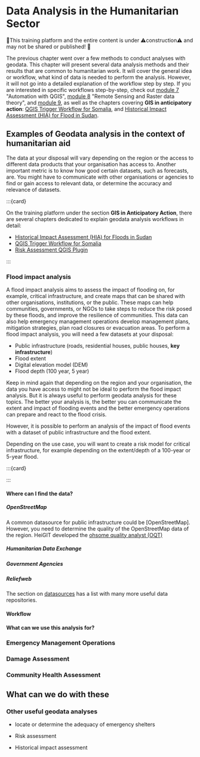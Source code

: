 # Data Analysis in the Humanitarian Sector

🚧This training platform and the entire content is under ⚠️construction⚠️ and may not be shared or published! 🚧


The previous chapter went over a few methods to conduct analyses with geodata. 
This chapter will present several data analysis methods and their results that 
are common to humanitarian work. It will cover the general idea or workflow, 
what kind of data is needed to perform the analysis. However, it will not go 
into a detailed explanation of the workflow step by step. If you are interested 
in specific workflows step-by-step, check out [module 7](/content/Modul_7/en_qgis_automation_theory.md) "Automation with QGIS", [module 8](/content/Modul_8/en_qgis_remote_sensing_raster_theorie.md) "Remote Sensing and Raster data 
theory", and [module 9](/content/Modul_9en_qgis_network_analysis_theory.md), as well as the chapters covering __GIS in anticipatory action__: [QGIS Trigger Workflow for Somalia](/content/GIS_AA/en_qgis_drought_trigger_somalia.md), and 
[Historical Impact Assessment (HIA) for Flood in Sudan](/content/GIS_AA/en_qgis_historical_impact_assessment_sudan.md).

## Examples of Geodata analysis in the context of humanitarian aid

<!--ADD: some intro paragraph?-->

The data at your disposal will vary depending on the region or the access to 
different data products that your organisation has access to. Another important metric is to know how good certain datasets, such as forecasts, are. You might have to communicate with other organisations or agencies to find or gain access to relevant data, or determine the accuracy and relevance of datasets. 

:::{card}

On the training platform under the section __GIS in Anticipatory Action__, there are several chapters dedicated to explain geodata analysis workflows in detail:

- [Historical Impact Assessment (HIA) for Floods in Sudan](/content/GIS_AA/en_qgis_historical_impact_assessment_sudan.md) 
- [QGIS Trigger Workflow for Somalia](/content/GIS_AA/en_qgis_drought_trigger_somalia.md)
- [Risk Assessment QGIS Plugin](/content/GIS_AA/en_qgis_risk_assessment_plugin.md)

:::

### Flood impact analysis

A flood impact analysis aims to assess the impact of flooding on, for example, 
critical infrastructure, and create maps that can be shared with other 
organisations, institutions, or the public. These maps can help communities, 
governments, or NGOs to take steps to reduce the risk posed by these floods, 
and improve the resilience of communities. This data can also help emergency 
management operations develop management plans, mitigation strategies, plan 
road closures or evacuation areas. 
To perform a flood impact analysis, you will need a few datasets at your 
disposal: 

- Public infrastructure (roads, residential houses, public houses, __key 
infrastructure__)
- Flood extent
- Digital elevation model (DEM)
- Flood depth (100 year, 5 year)

Keep in mind again that depending on the region and your organisation, the data you have access to might not be ideal to perform the flood impact analysis. But it is always useful to perform geodata analysis for these topics. The better your analysis is, the better you can communicate the extent and impact of flooding events and the better emergency operations can prepare and react to the flood crisis. 

However, it is possible to perform an analysis of the impact of flood events with a dataset of public infrastructure and the flood extent. 

Depending on the use case, you will want to create a risk model for critical infrastructure, for example depending on the extent/depth of a 100-year or 5-year flood. 

:::{card}

:::
#### Where can I find the data?

##### OpenStreetMap

A common datasource for public infrastructure could be [OpenStreetMap]. However, you need to determine the quality of the OpenStreetMap data of the region. HeiGIT developed the [ohsome quality analyst (OQT)](https://heigit.org/de/big-spatial-data-analytics/ohsome-3/ohsome-quality-analyst-oqt/) 

##### Humanitarian Data Exchange

##### Government Agencies

##### Reliefweb


The section on [datasources](/content/Modul_2/en_data_sources.md) has a list with many more useful data repositories.


#### Workflow

#### What can we use this analysis for?

### Emergency Management Operations

### Damage Assessment

### Community Health Assessment


## What can we do with these 


### Other useful geodata analyses

- locate or determine the adequacy of emergency shelters

- Risk assessment

- Historical impact assessment 